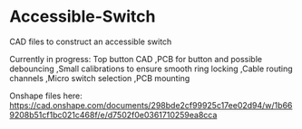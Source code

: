 # Accessible-Switch
CAD files to construct an accessible switch

Currently in progress:
Top button CAD
,PCB for button and possible debouncing
,Small calibrations to ensure smooth ring locking
,Cable routing channels
,Micro switch selection
,PCB mounting

Onshape files here: https://cad.onshape.com/documents/298bde2cf99925c17ee02d94/w/1b669208b51cf1bc021c468f/e/d7502f0e0361710259ea8cca 

